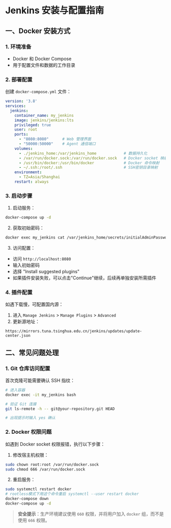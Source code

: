# Jenkins 安装与配置指南

## 一、Docker 安装方式

### 1. 环境准备
- Docker 和 Docker Compose
- 用于配置文件和数据的工作目录

### 2. 部署配置

创建 `docker-compose.yml` 文件：

```yaml
version: '3.8'
services:
  jenkins:
    container_name: my_jenkins
    image: jenkins/jenkins:lts
    privileged: true
    user: root
    ports:
      - "8080:8080"      # Web 管理界面
      - "50000:50000"    # Agent 通信端口
    volumes:
      - ./jenkins_home:/var/jenkins_home            # 数据持久化
      - /var/run/docker.sock:/var/run/docker.sock   # Docker socket 映射
      - /usr/bin/docker:/usr/bin/docker             # Docker 命令映射
      - ~/.ssh:/root/.ssh                           # SSH密钥目录映射
    environment:
      - TZ=Asia/Shanghai
    restart: always
```

### 3. 启动步骤

1. 启动服务：
```bash
docker-compose up -d
```

2. 获取初始密码：
```bash
docker exec my_jenkins cat /var/jenkins_home/secrets/initialAdminPassword
```

3. 访问配置：
- 访问 `http://localhost:8080`
- 输入初始密码
- 选择 "Install suggested plugins"
- 如果插件安装失败，可以点击"Continue"继续，后续再单独安装所需插件

### 4. 插件配置

如遇下载慢，可配置国内源：
1. 进入 `Manage Jenkins` > `Manage Plugins` > `Advanced`
2. 更新源地址：
```
https://mirrors.tuna.tsinghua.edu.cn/jenkins/updates/update-center.json
```

## 二、常见问题处理

### 1. Git 仓库访问配置

首次克隆可能需要确认 SSH 指纹：

```bash
# 进入容器
docker exec -it my_jenkins bash

# 验证 Git 连接
git ls-remote -h -- git@your-repository.git HEAD

# 出现提示时输入 yes 确认
```

### 2. Docker 权限问题

如遇到 Docker socket 权限报错，执行以下步骤：

1. 修改宿主机权限：
```bash
sudo chown root:root /var/run/docker.sock
sudo chmod 666 /var/run/docker.sock
```

2. 重启服务：
```bash
sudo systemctl restart docker 
# rootless模式下用这个命令重启 systemctl --user restart docker
docker-compose down
docker-compose up -d
```

> **安全提示**：生产环境建议使用 `660` 权限，并将用户加入 `docker` 组，而不是使用 `666` 权限。
